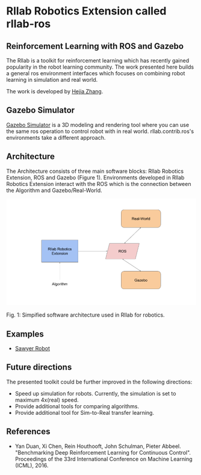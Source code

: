 # Rllab Robotics Extension called rllab-ros
## Reinforcement Learning with ROS and Gazebo
The Rllab is a toolkit for reinforcement learning which 
has recently gained popularity in the robot learning community.
The work presented here builds a general ros environment interfaces 
which focuses on combining robot learning in simulation and real world. 

The work is developed by [Hejia Zhang](http://www.hejiazhang.org).
## Gazebo Simulator
[Gazebo Simulator](http://gazebosim.org/) is a 3D modeling and rendering tool where
you can use the same ros operation to control robot with in real world.
rllab.contrib.ros's environments take a different approach. 
## Architecture
The Architecture consists of three main software blocks: 
Rllab Robotics Extension, ROS and Gazebo (Figure 1). Environments 
developed in Rllab Robotics Extension interact with the ROS which is
 the connection between the Algorithm and Gazebo/Real-World. 
  
![alt text](arc.png)

Fig. 1: Simpified software architecture used in Rllab for robotics.
## Examples
- [Sawyer Robot](envs/sawyer/README.md)
## Future directions
The presented toolkit could be further improved 
in the following directions:
- Speed up simulation for robots. Currently, the simulation is set
 to maximum 4x(real) speed.
- Provide additional tools for comparing algorithms.
- Provide additional tool for Sim-to-Real transfer learning.
## References
- Yan Duan, Xi Chen, Rein Houthooft, John Schulman, Pieter Abbeel. 
"Benchmarking Deep Reinforcement Learning for Continuous Control". 
Proceedings of the 33rd International Conference on Machine Learning 
(ICML), 2016.



